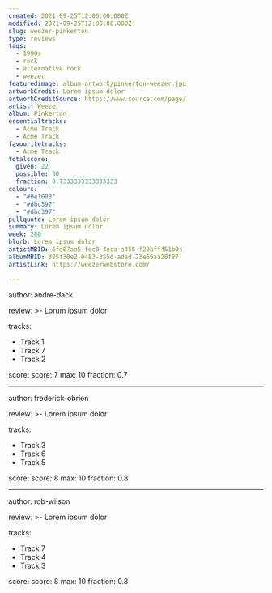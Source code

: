 ```yaml
---
created: 2021-09-25T12:00:00.000Z                            
modified: 2021-09-25T12:00:00.000Z                           
slug: weezer-pinkerton                                
type: reviews                                                
tags:                                                        
  - 1990s                                                    
  - rock
  - alternative rock
  - weezer
featuredimage: album-artwork/pinkerton-weezer.jpg      
artworkCredit: Lorem ipsum dolor                             
artworkCreditSource: https://www.source.com/page/            
artist: Weezer
album: Pinkerton
essentialtracks:                                             
  - Acme Track
  - Acme Track
favouritetracks:                                            
  - Acme Track
totalscore:                                                  
  given: 22                                                  
  possible: 30
  fraction: 0.7333333333333333
colours:
  - "#0e1003"
  - "#dbc397"
  - "#dbc397"
pullquote: Lorem ipsum dolor                                 
summary: Lorem ipsum dolor                                   
week: 280
blurb: Lorem ipsum dolor                                    
artistMBID: 6fe07aa5-fec0-4eca-a456-f29bff451b04
albumMBID: 385f30e2-0483-355d-aded-23e66aa20f87
artistLink: https://weezerwebstore.com/

---
```


author: andre-dack

review: >-
 Lorum ipsum dolor

tracks:
  - Track 1
  - Track 7
  - Track 2

score:
  score: 7
  max: 10
  fraction: 0.7

---

author: frederick-obrien

review: >-
  Lorem ipsum dolor

tracks:
  - Track 3
  - Track 6
  - Track 5

score:
  score: 8
  max: 10
  fraction: 0.8

---

author: rob-wilson

review: >-
  Lorem ipsum dolor

tracks:
  - Track 7
  - Track 4
  - Track 3

score:
  score: 8
  max: 10
  fraction: 0.8

